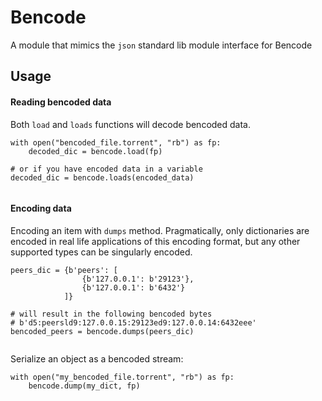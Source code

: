 # Bencode

A module that mimics the `json` standard lib module interface for
Bencode

## Usage

#### Reading bencoded data
Both `load` and `loads` functions will decode bencoded data.
```python3
with open("bencoded_file.torrent", "rb") as fp:
    decoded_dic = bencode.load(fp)

# or if you have encoded data in a variable
decoded_dic = bencode.loads(encoded_data)


```

#### Encoding data
Encoding an item with `dumps` method. Pragmatically, only dictionaries are encoded in real life applications of this encoding format, but any other supported types can be singularly encoded. 
```python3
peers_dic = {b'peers': [
                {b'127.0.0.1': b'29123'}, 
                {b'127.0.0.1': b'6432'}
            ]}

# will result in the following bencoded bytes
# b'd5:peersld9:127.0.0.15:29123ed9:127.0.0.14:6432eee'
bencoded_peers = bencode.dumps(peers_dic)


```
Serialize an object as a bencoded stream:
```python3
with open("my_bencoded_file.torrent", "rb") as fp:
    bencode.dump(my_dict, fp)

```